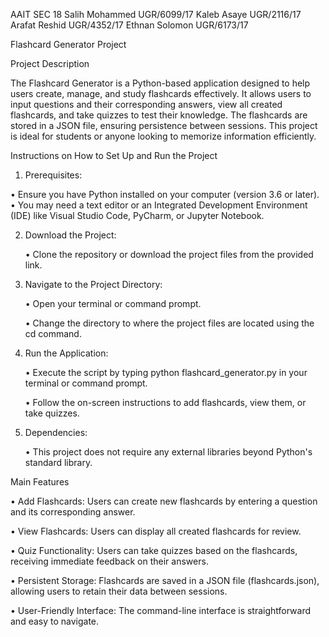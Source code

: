 AAIT SEC 18
Salih Mohammed UGR/6099/17
Kaleb Asaye UGR/2116/17
Arafat Reshid UGR/4352/17
Ethnan Solomon UGR/6173/17

Flashcard Generator Project

Project Description

The Flashcard Generator is a Python-based application designed to help users create, manage, and study flashcards effectively. It allows users to input questions and their corresponding answers, view all created flashcards, and take quizzes to test their knowledge. The flashcards are stored in a JSON file, ensuring persistence between sessions. This project is ideal for students or anyone looking to memorize information efficiently.

Instructions on How to Set Up and Run the Project

1. Prerequisites: 

• Ensure you have Python installed on your computer (version 3.6 or later).
• You may need a text editor or an Integrated Development Environment (IDE) like Visual Studio Code, PyCharm, or Jupyter Notebook.

2. Download the Project:

   • Clone the repository or download the project files from the provided link.

3. Navigate to the Project Directory:

   • Open your terminal or command prompt.

   • Change the directory to where the project files are located using the cd command.

4. Run the Application:

   • Execute the script by typing python flashcard_generator.py in your terminal or command prompt.

   • Follow the on-screen instructions to add flashcards, view them, or take quizzes.

5. Dependencies:

   • This project does not require any external libraries beyond Python's standard library.

Main Features

• Add Flashcards: Users can create new flashcards by entering a question and its corresponding answer.

• View Flashcards: Users can display all created flashcards for review.

• Quiz Functionality: Users can take quizzes based on the flashcards, receiving immediate feedback on their answers.

• Persistent Storage: Flashcards are saved in a JSON file (flashcards.json), allowing users to retain their data between sessions.

• User-Friendly Interface: The command-line interface is straightforward and easy to navigate.

